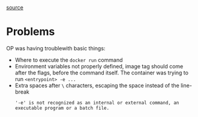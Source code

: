 [source](https://discord.com/channels/460871933748183040/460871933748183042/1279400356475961355)

# Problems
OP was having troublewith basic things:
- Where to execute the `docker run` command
- Environment variables not properly defined, image tag should come after the flags, before the command itself. The container was trying to run `<entrypoint> -e ...`
- Extra spaces after `\` characters, escaping the space instead of the line-break
  ```
  '-e' is not recognized as an internal or external command, an executable program or a batch file.
  ```